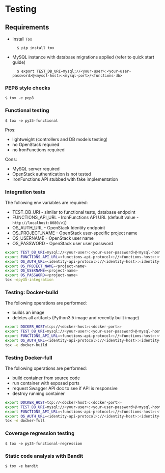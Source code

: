 # Testing

## Requirements

* Install `Tox`

        $ pip install tox

* MySQL instance with database migrations applied (refer to quick start guide)

        $ export TEST_DB_URI=mysql://<your-user>:<your-user-password>@<mysql-host>:<mysql-port>/<functions-db>

### PEP8 style checks

    $ tox -e pep8


### Functional testing

    $ tox -e py35-functional

Pros:

* lightweight (controllers and DB models testing)
* no OpenStack required
* no IronFunctions required

Cons:

* MySQL server required
* OpenStack authentication is not tested
* IronFunctions API stubbed with fake implementation

### Integration tests

The following env variables are required:

* TEST_DB_URI - similar to functional tests, database endpoint
* FUNCTIONS_API_URL - IronFunctions API URL (default value - `http://localhost:8080/v1`)
* OS_AUTH_URL - OpenStack Identity endpoint
* OS_PROJECT_NAME - OpenStack user-specific project name
* OS_USERNAME - OpenStack user name
* OS_PASSWORD - OpenStack user user password

```bash
export TEST_DB_URI=mysql://<your-user>:<your-user-password>@<mysql-host>:<mysql-port>/<functions-db>
export FUNCTIONS_API_URL=<functions-api-protocol>://<functions-host>:<functions-port>/<functions-api-version>
export OS_AUTH_URL=<identity-api-protocol>://<identity-host>:<identity-port>/<identity-api-version>
export OS_PROJECT_NAME=<project-name>
export OS_USERNAME=<project-name>
export OS_PASSWORD=<project-name>
tox -epy35-integration
```

### Testing: Docker-build

The following operations are performed:

* builds an image
* deletes all artifacts (Python3.5 image and recently built image)

```bash
export DOCKER_HOST=tcp://<docker-host>:<docker-port>>
export TEST_DB_URI=mysql://<your-user>:<your-user-password>@<mysql-host>:<mysql-port>/<functions-db>
export FUNCTIONS_API_URL=<functions-api-protocol>://<functions-host>:<functions-port>/<functions-api-version>
export OS_AUTH_URL=<identity-api-protocol>://<identity-host>:<identity-port>/<identity-api-version>
tox -e docker-build
```

### Testing Docker-full

The following operations are performed:

* build container from source code
* run container with exposed ports
* request Swagger API doc to see if API is responsive
* destroy running container

```bash
export DOCKER_HOST=tcp://<docker-host>:<docker-port>>
export TEST_DB_URI=mysql://<your-user>:<your-user-password>@<mysql-host>:<mysql-port>/<functions-db>
export FUNCTIONS_API_URL=<functions-api-protocol>://<functions-host>:<functions-port>/<functions-api-version>
export OS_AUTH_URL=<identity-api-protocol>://<identity-host>:<identity-port>/<identity-api-version>
tox -e docker-full
```

### Coverage regression testing

    $ tox -e py35-functional-regression

### Static code analysis with Bandit

    $ tox -e bandit
